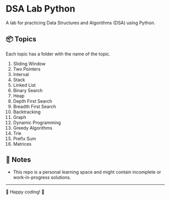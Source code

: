 # DSA Lab Python

A lab for practicing Data Structures and Algorithms (DSA) using Python.

## 📦 Topics
Each topic has a folder with the name of the topic.

1. Sliding Window
2. Two Pointers
3. Interval
4. Stack
5. Linked List
6. Binary Search
7. Heap
8. Depth First Search
9. Breadth First Search
10. Backtracking
11. Graph
12. Dynamic Programming
13. Greedy Algorithms
14. Trie
15. Prefix Sum
16. Matrices


## 📝 Notes
- This repo is a personal learning space and might contain incomplete or work-in-progress solutions.

---

 🚀 Happy coding! 🚀
